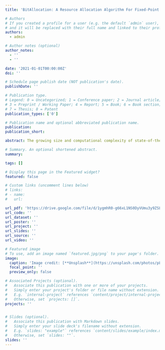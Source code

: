 ```yaml
---
title: 'BitAllocation: A Resource Allocation Algorithm For Fixed-Point Quantization'

# Authors
# If you created a profile for a user (e.g. the default `admin` user), write the username (folder name) here
# and it will be replaced with their full name and linked to their profile.
authors:
  - admin

# Author notes (optional)
author_notes:
  - ''
  - ''

date: '2021-01-01T00:00:00Z'
doi: ''

# Schedule page publish date (NOT publication's date).
publishDate: ''

# Publication type.
# Legend: 0 = Uncategorized; 1 = Conference paper; 2 = Journal article;
# 3 = Preprint / Working Paper; 4 = Report; 5 = Book; 6 = Book section;
# 7 = Thesis; 8 = Patent
publication_types: ['0']

# Publication name and optional abbreviated publication name.
publication: 
publication_short: 

abstract: The growing size and computational complexity of state-of-the-art deep convolutional networks (DCNs) have greatly increased the memory, time, and power requirements of inference in many computer vision applications. Fixed-point quantization is an effective method that can alleviate some of these issues, but comes at the cost of reduced classification accuracy. In an attempt to minimize this accuracy degradation, we developed BitAllocation, a quantization pipeline that can aggressively compress DCNs to fixed-point data types without the need for retraining. Our key insight is to formulate quantization as a variation of the discrete resource allocation problem, where a budget of bits is to be allocated across the weights and activations in a way that minimizes the total quantization error. Although this problem is NP-hard, we develop a near linear time algorithm that solves it optimally for practical applications. Using this algorithm and no further retraining, we quantized 7 ImageNet DCNs to an average bitwidth of 5.5-6.25 bits with a 1-3\% drop in top-1 accuracy. This corresponded to a 5.51x and 27.5x reduction in model size and cost of multiplications respectively. Although this paper presents an application in machine learning quantization, our algorithm can be used in other fields that involve resource allocation, such as economics, project management, and computer systems.

# Summary. An optional shortened abstract.
summary:

tags: []

# Display this page in the Featured widget?
featured: false

# Custom links (uncomment lines below)
# links:
# - name:
#   url: 

url_pdf: 'https://drive.google.com/file/d/1ygmhR0-g66xL1NS0DyVUmu3y9ZSLsQa7/view?usp=sharing'
url_code: ''
url_dataset: ''
url_poster: ''
url_project: ''
url_slides: ''
url_source: ''
url_video: ''

# Featured image
# To use, add an image named `featured.jpg/png` to your page's folder.
image:
  caption: 'Image credit: [**Unsplash**](https://unsplash.com/photos/pLCdAaMFLTE)'
  focal_point: ''
  preview_only: false

# Associated Projects (optional).
#   Associate this publication with one or more of your projects.
#   Simply enter your project's folder or file name without extension.
#   E.g. `internal-project` references `content/project/internal-project/index.md`.
#   Otherwise, set `projects: []`.
projects: ''


# Slides (optional).
#   Associate this publication with Markdown slides.
#   Simply enter your slide deck's filename without extension.
#   E.g. `slides: "example"` references `content/slides/example/index.md`.
#   Otherwise, set `slides: ""`.
slides: ''
---
```

